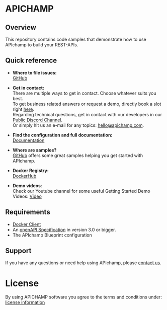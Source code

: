 # APICHAMP

## Overview
This repository contains code samples that demonstrate how to use APIchamp to build your REST-APIs.

## Quick reference

- **Where to file issues:**<br>
  [GitHub](https://github.com/apichamp-solutions/apichamp-samples/issues)<br>

- **Get in contact:**<br>
  There are multiple ways to get in contact. Choose whatever suits you best. <br>
  To get business related answers or request a demo, directly book a slot right [here](https://calendly.com/it-eleven/apichamp-online-meeting).<br>
  Regarding technical questions, get in contact with our developers in our [Public Discord Channel](https://discord.gg/5guHjSca).<br>
  Or simply hit us an e-mail for any topics: [hello@apichamp.com](mailto://hello@apichamp.com).<br>

- **Find the configuration and full documentation:**<br>
  [Documentation](https://doc.apichamp.com/)<br>

- **Where are samples?**<br>
  [GitHub](https://github.com/apichamp-solutions/apichamp-samples) offers some great samples helping you get started with APIchamp.<br>

- **Docker Registry:** <br>
  [DockerHub](https://hub.docker.com/repository/docker/apichamp/apichamp-core)<br>

- **Demo videos**:<br>
  Check our Youtube channel for some useful Getting Started Demo Videos:  [Video](https://www.youtube.com/watch?v=0yJySdx6PRQ)<br>

## Requirements

- [Docker Client](https://docs.docker.com/get-started/overview/)
- An [openAPI Specification](https://oai.github.io/Documentation/) in version 3.0 or bigger.
- The APIchamp Blueprint configuration


## Support

If you have any questions or need help using APIchamp, please [contact us](https://www.apichamp.com/contact).

# License

By using APICHAMP software you agree to the terms and conditions under: [license information](https://www.apichamp.com/terms)